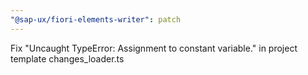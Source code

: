 ```yaml
---
"@sap-ux/fiori-elements-writer": patch
---
```


Fix "Uncaught TypeError: Assignment to constant variable." in project template changes_loader.ts
